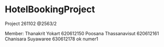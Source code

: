 # HotelBookingProject
Project 261102 @2563/2

Member:
Thanakrit   Yokart          620612150
Poosana     Thassanavisut   620612161
Chanisara   Suyawaree       630612178
ok numer1